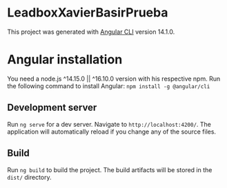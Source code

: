 # LeadboxXavierBasirPrueba

This project was generated with [Angular CLI](https://github.com/angular/angular-cli) version 14.1.0.

# Angular installation

You need a node.js ^14.15.0 || ^16.10.0 version with his respective npm.
Run the following command to install Angular: `npm install -g @angular/cli`

## Development server

Run `ng serve` for a dev server. Navigate to `http://localhost:4200/`. The application will automatically reload if you change any of the source files.
## Build

Run `ng build` to build the project. The build artifacts will be stored in the `dist/` directory.


